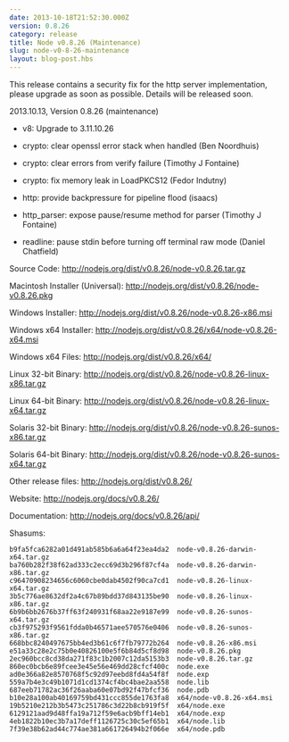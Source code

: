```yaml
---
date: 2013-10-18T21:52:30.000Z
version: 0.8.26
category: release
title: Node v0.8.26 (Maintenance)
slug: node-v0-8-26-maintenance
layout: blog-post.hbs
---
```


This release contains a security fix for the http server implementation, please
upgrade as soon as possible. Details will be released soon.

2013.10.13, Version 0.8.26 (maintenance)

* v8: Upgrade to 3.11.10.26

* crypto: clear openssl error stack when handled (Ben Noordhuis)

* crypto: clear errors from verify failure (Timothy J Fontaine)

* crypto: fix memory leak in LoadPKCS12 (Fedor Indutny)

* http: provide backpressure for pipeline flood (isaacs)

* http_parser: expose pause/resume method for parser (Timothy J Fontaine)

* readline: pause stdin before turning off terminal raw mode (Daniel Chatfield)


Source Code: http://nodejs.org/dist/v0.8.26/node-v0.8.26.tar.gz

Macintosh Installer (Universal): http://nodejs.org/dist/v0.8.26/node-v0.8.26.pkg

Windows Installer: http://nodejs.org/dist/v0.8.26/node-v0.8.26-x86.msi

Windows x64 Installer: http://nodejs.org/dist/v0.8.26/x64/node-v0.8.26-x64.msi

Windows x64 Files: http://nodejs.org/dist/v0.8.26/x64/

Linux 32-bit Binary: http://nodejs.org/dist/v0.8.26/node-v0.8.26-linux-x86.tar.gz

Linux 64-bit Binary: http://nodejs.org/dist/v0.8.26/node-v0.8.26-linux-x64.tar.gz

Solaris 32-bit Binary: http://nodejs.org/dist/v0.8.26/node-v0.8.26-sunos-x86.tar.gz

Solaris 64-bit Binary: http://nodejs.org/dist/v0.8.26/node-v0.8.26-sunos-x64.tar.gz

Other release files: http://nodejs.org/dist/v0.8.26/

Website: http://nodejs.org/docs/v0.8.26/

Documentation: http://nodejs.org/docs/v0.8.26/api/

Shasums:
```
b9fa5fca6282a01d491ab585b6a6a64f23ea4da2  node-v0.8.26-darwin-x64.tar.gz
ba760b282f38f62ad333c2ecc69d3b296f87cf4a  node-v0.8.26-darwin-x86.tar.gz
c96470908234656c6060cbe0dab4502f90ca7cd1  node-v0.8.26-linux-x64.tar.gz
3b5c776ae8632df2a4c67b89bdd37d843135be90  node-v0.8.26-linux-x86.tar.gz
6b9b6bb2676b37ff63f240931f68aa22e9187e99  node-v0.8.26-sunos-x64.tar.gz
cb3f975293f9561fdda0b46571aee570576e0406  node-v0.8.26-sunos-x86.tar.gz
668bbc8240497675bb4ed3b61c6f7fb79772b264  node-v0.8.26-x86.msi
e51a33c28e2c75b0e40826100e5f6b84d5cf8d98  node-v0.8.26.pkg
2ec960bcc8cd38da271f83c1b2007c12da5153b3  node-v0.8.26.tar.gz
860ec0bcb6e89fcee3e45e56e469dd28cfcf400c  node.exe
ad0e366a82e8570768f5c92d97eebd8fd4a54f8f  node.exp
559a7b4e3c49b1071d1cd1374cf4bc4bae2aa558  node.lib
687eeb71782ac36f26aaba60e07bd92f47bfcf36  node.pdb
b10e28a100ab40169759bd431ccc855de1763fa8  x64/node-v0.8.26-x64.msi
19b5210e212b3b5473c251786c3d22b8cb919f5f  x64/node.exe
6129121aad9d48ffa19a712f59e6acb9bff14eb1  x64/node.exp
4eb1822b10ec3b7a17deff1126725c30c5ef65b1  x64/node.lib
7f39e38b62ad44c774ae381a661726494b2f066e  x64/node.pdb
```
